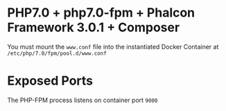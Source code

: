 # PHP7.0 + php7.0-fpm + Phalcon Framework 3.0.1 + Composer

You must mount the `www.conf` file into the instantiated Docker Container at `/etc/php/7.0/fpm/pool.d/www.conf`

# Exposed Ports

The PHP-FPM process listens on container port `9000`

